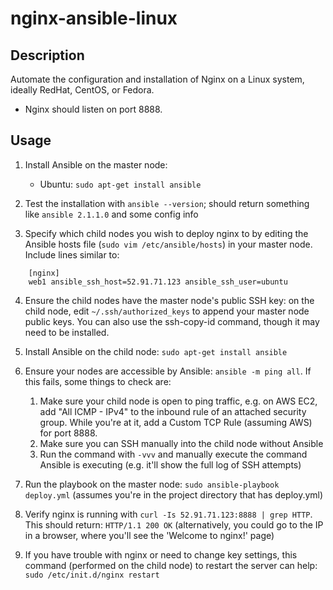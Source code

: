 # nginx-ansible-linux

## Description

Automate the configuration and installation of Nginx on a Linux system, ideally RedHat, CentOS, or Fedora.

* Nginx should listen on port 8888.

## Usage

1. Install Ansible on the master node:
    * Ubuntu: `sudo apt-get install ansible`

2. Test the installation with `ansible --version`; should return something like `ansible 2.1.1.0` and some config info

3. Specify which child nodes you wish to deploy nginx to by editing the Ansible hosts file (`sudo vim /etc/ansible/hosts`) in your master node. Include lines similar to:

```
    [nginx]
    web1 ansible_ssh_host=52.91.71.123 ansible_ssh_user=ubuntu
```
    
4. Ensure the child nodes have the master node's public SSH key: on the child node, edit `~/.ssh/authorized_keys` to append your master node public keys. You can also use the ssh-copy-id command, though it may need to be installed.

5. Install Ansible on the child node: `sudo apt-get install ansible`

6. Ensure your nodes are accessible by Ansible: `ansible -m ping all`. If this fails, some things to check are:
    1. Make sure your child node is open to ping traffic, e.g. on AWS EC2, add "All ICMP - IPv4" to the inbound rule of an attached security group. While you're at it, add a Custom TCP Rule (assuming AWS) for port 8888.
    2. Make sure you can SSH manually into the child node without Ansible 
    3. Run the command with `-vvv` and manually execute the command Ansible is executing (e.g. it'll show the full log of SSH attempts)

7. Run the playbook on the master node: `sudo ansible-playbook deploy.yml` (assumes you're in the project directory that has deploy.yml)

8. Verify nginx is running with `curl -Is 52.91.71.123:8888 | grep HTTP`. This should return: `HTTP/1.1 200 OK` (alternatively, you could go to the IP in a browser, where you'll see the 'Welcome to nginx!' page)

9. If you have trouble with nginx or need to change key settings, this command (performed on the child node) to restart the server can help: `sudo /etc/init.d/nginx restart`
